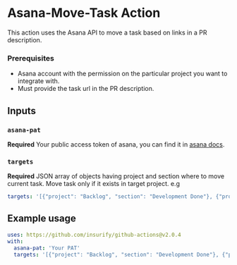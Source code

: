 
# Asana-Move-Task Action

This action uses the Asana API to move a task based on links in a PR description.

### Prerequisites

- Asana account with the permission on the particular project you want to integrate with.
- Must provide the task url in the PR description.

## Inputs

### `asana-pat`

**Required** Your public access token of asana, you can find it in [asana docs](https://developers.asana.com/docs/#authentication-basics).

### `targets`

**Required** JSON array of objects having project and section where to move current task. Move task only if it exists in target project. e.g 
```yaml
targets: '[{"project": "Backlog", "section": "Development Done"}, {"project": "Current Sprint", "section": "In Review"}]'
```


## Example usage

```yaml
uses: https://github.com/insurify/github-actions@v2.0.4
with:
  asana-pat: 'Your PAT'
  targets: '[{"project": "Backlog", "section": "Development Done"}, {"project": "Current Sprint", "section": "In Review"}]'
```